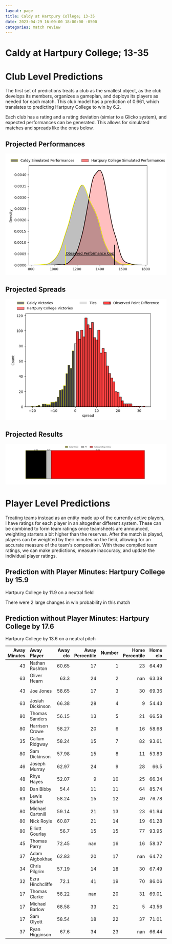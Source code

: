 ```yaml
---  
layout: page  
title: Caldy at Hartpury College; 13-35  
date: 2023-04-29 16:00:00 18:00:00 -0500  
categories: match review  
---
```

# Caldy at Hartpury College; 13-35

# Club Level Predictions


The first set of predictions treats a club as the smallest object, as the club develops its members, organizes a gameplan, and deploys its players as needed for each match. This club model has a prediction of 0.661, which translates to predicting Hartpury College to win by 6.2.

Each club has a rating and a rating deviation (simiar to a Glicko system), and expected performances can be generated. This allows for simulated matches and spreads like the ones below.
## Projected Performances


![Projected Performances](plots/performances_2023-04-29-HartpuryCollege-Caldy.png)
## Projected Spreads


![Projected Spreads](plots/spreads_2023-04-29-HartpuryCollege-Caldy.png)
## Projected Results


![Projected Results](plots/resultbar_2023-04-29-HartpuryCollege-Caldy.png)
# Player Level Predictions


Treating teams instead as an entity made up of the currently active players, I have ratings for each player in an altogether different system. These can be combined to form team ratings once teamsheets are announced, weighting starters a bit higher than the reserves. After the match is played, players can be weighted by their minutes on the field, allowing for an accurate measure of the team's composition. With these compiled team ratings, we can make predictions, measure inaccuracy, and update the individual player ratings.
## Prediction with Player Minutes: Hartpury College by 15.9


Hartpury College by 11.9 on a neutral field

There were 2 large changes in win probability in this match
## Prediction without Player Minutes: Hartpury College by 17.6


Hartpury College by 13.6 on a neutral pitch



|   Away Minutes | Away Player      |   Away elo |   Away Percentile |   Number |   Home Percentile |   Home elo | Home Player       |   Home Minutes |
|---------------:|:-----------------|-----------:|------------------:|---------:|------------------:|-----------:|:------------------|---------------:|
|             43 | Nathan Rushton   |      60.65 |                17 |        1 |                23 |      64.49 | Joe Wrafter       |             48 |
|             63 | Oliver Hearn     |      63.3  |                24 |        2 |               nan |      63.38 | Ethan Hunt        |             72 |
|             43 | Joe Jones        |      58.65 |                17 |        3 |                30 |      69.36 | Mikey Summerfield |             72 |
|             63 | Josiah Dickinson |      66.38 |                28 |        4 |                 9 |      54.43 | Freddie Clarke    |             80 |
|             80 | Thomas Sanders   |      56.15 |                13 |        5 |                21 |      66.58 | Dale Lemon        |             80 |
|             80 | Harrison Crowe   |      58.27 |                20 |        6 |                16 |      58.68 | Sam Lewis         |             72 |
|             35 | Callum Ridgway   |      58.24 |                15 |        7 |                82 |      93.61 | Harry Short       |             48 |
|             80 | Sam Dickinson    |      57.98 |                15 |        8 |                11 |      53.83 | Jack Davies       |             80 |
|             46 | Joseph Murray    |      62.97 |                24 |        9 |                28 |      66.5  | Oscar Lennon      |             56 |
|             48 | Rhys Hayes       |      52.07 |                 9 |       10 |                25 |      66.34 | George Barton     |             80 |
|             80 | Dan Bibby        |      54.4  |                11 |       11 |                64 |      85.74 | Alex Morgan       |             72 |
|             63 | Lewis Barker     |      58.24 |                15 |       12 |                49 |      76.78 | Harry Tarling     |             72 |
|             80 | Michael Cartmill |      59.14 |                21 |       13 |                23 |      61.94 | Jack Reeves       |             80 |
|             80 | Nick Royle       |      60.87 |                21 |       14 |                19 |      61.28 | Jack Bates        |             80 |
|             80 | Elliott Gourlay  |      56.7  |                15 |       15 |                77 |      93.95 | Noah Heward       |             80 |
|             45 | Thomas Parry     |      72.45 |               nan |       16 |                16 |      58.37 | Alex Gibson       |             32 |
|             37 | Adam Aigbokhae   |      62.83 |                20 |       17 |               nan |      64.72 | Harry Taylor      |             32 |
|             34 | Chris Pilgrim    |      57.19 |                14 |       18 |                30 |      67.49 | Matty Jones       |             24 |
|             32 | Ezra Hinchcliffe |      72.1  |                41 |       19 |                70 |      86.06 | Sam Rodman        |              8 |
|             17 | Thomas Clarke    |      58.22 |               nan |       20 |                31 |      69.01 | Jake Holcombe     |              8 |
|             17 | Michael Barlow   |      68.58 |                33 |       21 |                 5 |      43.56 | Matthew McNab     |              8 |
|             17 | Sam Olyott       |      58.54 |                18 |       22 |                37 |      71.01 | Tommy Mathews     |              8 |
|             37 | Ryan Higginson   |      67.6  |                34 |       23 |               nan |      66.44 | William Goffey    |              8 |

